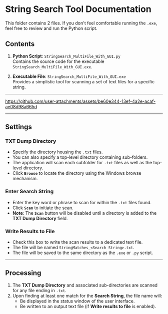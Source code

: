 # String Search Tool Documentation

This folder contains 2 files. If you don't feel comfortable running the `.exe`, feel free to review and run the Python script.

## Contents

1. **Python Script**: `StringSearch_MultiFile_With_GUI.py`  
   Contains the source code for the executable `StringSearch_MultiFile_With_GUI.exe`.

2. **Executable File**: `StringSearch_MultiFile_With_GUI.exe`  
   Provides a simplistic tool for scanning a set of text files for a specific string.

---



https://github.com/user-attachments/assets/be60e344-13ef-4a2e-acaf-ae08d98a665d


---

## Settings

### **TXT Dump Directory**
- Specify the directory housing the `.txt` files.  
- You can also specify a top-level directory containing sub-folders.  
- The application will scan each subfolder for `.txt` files as well as the top-level directory.  
- Click **`Browse`** to locate the directory using the Windows browse mechanism.

### **Enter Search String**
- Enter the key word or phrase to scan for within the `.txt` files found.  
- Click **`Scan`** to initiate the scan.  
- **Note**: The **`Scan`** button will be disabled until a directory is added to the **TXT Dump Directory** field.

### **Write Results to File**
- Check this box to write the scan results to a dedicated text file.  
- The file will be named `StringMatches_<Search String>.txt`.  
- The file will be saved to the same directory as the `.exe` or `.py` script.

---

## Processing

1. The **TXT Dump Directory** and associated sub-directories are scanned for any file ending in `.txt`.  
2. Upon finding at least one match for the **Search String**, the file name will:
   - Be displayed in the status window of the user interface.
   - Be written to an output text file (if **Write results to file** is enabled).

